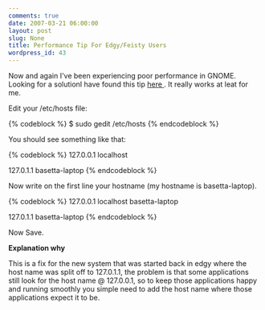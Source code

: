 ```yaml
---
comments: true
date: 2007-03-21 06:00:00
layout: post
slug: None
title: Performance Tip For Edgy/Feisty Users
wordpress_id: 43
---
```


Now and again I've been experiencing poor performance in GNOME.
Looking for a solutionI have found this tip [ here ](http://ubuntuforums.org/showthread.php?t=388765).
It really works at leat for me.

Edit your /etc/hosts file:

{% codeblock %}
$ sudo gedit /etc/hosts
{% endcodeblock %}

You should see something like that:

{% codeblock %}
127.0.0.1 localhost

127.0.1.1 basetta-laptop
{% endcodeblock %}

Now write on the first line your hostname (my hostname is basetta-laptop).


{% codeblock %}
127.0.0.1 localhost basetta-laptop

127.0.1.1 basetta-laptop
{% endcodeblock %}

Now Save.

**Explanation why**



>
This is a fix for the new system that was started back in edgy where the host name was split off to 127.0.1.1, the problem is that some applications still look for the host name @ 127.0.0.1, so to keep those applications happy and running smoothly you simple need to add the host name where those applications expect it to be.





